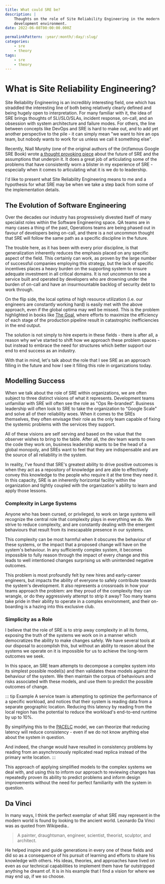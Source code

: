 ```yaml
---
title: What could SRE be?
description: |
    Thoughts on the role of Site Reliability Engineering in the modern software
    development environment.
date: 2022-06-08T00:00:00.000Z

permalinkPattern: :year/:month/:day/:slug/
categories:
    - sre
    - theory
tags:
    - sre
    - theory
---
```


# What is Site Reliability Engineering?
Site Reliability Engineering is an incredibly interesting field, one which has straddled
the interesting line of both being relatively clearly defined and being hugely open to
interpretation. For many familiar with it, the idea of SRE brings thoughts of SLI/SLO/SLAs,
incident response, on-call, and an obsession with system architecture and failure modes. For
others, the line between concepts like DevOps and SRE is hard to make out, and to add yet
another perspective to the pile - it can simply mean "we want to hire an ops team, but nobody
wants to work for us unless we call it something else".

Recently, Niall Murphy (one of the original authors of the (in)famous Google SRE Book) wrote
[a thought provoking piece](https://blog.relyabilit.ie/what-sre-could-be/) about the future of
SRE and the assumptions that underpin it. It does a great job of articulating some of the
problems that have consistently worn a blister in my experience of SRE - especially when it comes
to articulating what it is we do to leadership.

I'd like to present what Site Reliability Engineering means to me and a hypothesis for what
SRE may be when we take a step back from some of the implementation details.

<!-- more -->

## The Evolution of Software Engineering
Over the decades our industry has progressively divested itself of many specialist roles within
the Software Engineering space. QA teams are in many cases a thing of the past, Operations teams
are being phased out in favour of developers being on-call, and there is a not uncommon thought
that SRE will follow the same path as a specific discipline in the future.

The trouble here, as it has been with every prior discipline, is that generalization inherently
reduces the emphasis placed on any specific aspect of the field. This certainly can work, as proven
by the large number of successful companies employing this strategy, but the lack of specific
incentives places a heavy burden on the supporting system to ensure adequate investment in all
critical domains. It is not uncommon to see a service built and operated by developers who are
drowning under the burden of on-call and have an insurmountable backlog of security debt to work
through.

On the flip side, the local optima of high resource utilization (i.e. our engineers are constantly
working hard) is easily met with the above approach, even if the global optima may well be missed.
This is the problem highlighted in books like [The Goal](https://www.amazon.co.uk/Goal-Process-Ongoing-Improvement/dp/0884271951),
where efforts to maximize the efficiency of each stage of the production pipeline result in catastrophic
inefficiencies in the end output.

The solution is not simply to hire experts in these fields - there is after all, a reason why we've
started to shift how we approach these problem spaces - but instead to embrace the need for structures
which better support our end to end success as an industry.

With that in mind, let's talk about the role that I see SRE as an approach filling in the future
and how I see it filling this role in organizations today.

## Modelling Success
When we talk about the role of SRE within organizations, we are often subject to three distinct
visions of what it represents. Development teams unfamiliar with SRE will often see the role as
"Ops Re-branded". Business leadership will often look to SRE to take the organization to "Google
Scale" and solve all of their reliability woes. When it comes to the SREs themselves, they often
envisage their role as the only team capable of fixing the systemic problems with the services they
support.

All of these visions are self serving and based on the value that the observer wishes to bring to
the table. After all, the dev team wants to own the code they work on, business leadership wants
to be the head of a global monopoly, and SREs want to feel that they are indispensable and are the
source of all reliability in the system.

In reality, I've found that SRE's greatest ability to drive positive outcomes is when they act as
a repository of knowledge and are able to effectively convey this knowledge to the people who require
it at the time they need it. In this capacity, SRE is an inherently horizontal facility within the
organization and tightly coupled with the organization's ability to learn and apply those lessons.

### Complexity in Large Systems
Anyone who has been cursed, or privileged, to work on large systems will recognize the central role
that complexity plays in everything we do. We strive to reduce complexity, and are constantly dealing
with the emergent behaviours that result from its inescapable presence in our systems.

This complexity can be most harmful when it obscures the behaviour of these systems, or the impact
that a proposed change will have on the system's behaviour. In any sufficiently complex system, it
becomes impossible to fully reason through the impact of every change and this leads to well intentioned
changes surprising us with unintended negative outcomes.

This problem is most profoundly felt by new hires and early-career engineers, but impacts the ability
of everyone to safely contribute towards the system's development. It also represents a crossroads in
how your teams approach the problem: are they proud of the complexity they can wrangle, or do they
aggressively attempt to strip it away? Too many teams take pride in their ability to operate in a
complex environment, and their on-boarding is a hazing into this exclusive club.

### Simplicity as a Role
I believe that the role of SRE is to strip away complexity in all its forms, exposing the truth of
the systems we work on in a manner which democratizes the ability to make changes safely. We have
several tools at our disposal to accomplish this, but without an ability to reason about the systems
we operate on it is impossible for us to achieve the long-term outcomes we seek.

In this space, an SRE team attempts to decompose a complex system into its simplest possible model(s)
and then validates these models against the behaviour of the system. We then maintain the corpus of
behaviours and risks associated with these models, and use them to predict the possible outcomes of
change.

::: tip Example
A service team is attempting to optimize the performance of a specific workload, and notices that
their system is reading data from a separate geographic location. Reducing this latency by reading
from the local region has the potential to reduce the workload's end-to-end runtime by up to 10%.

By simplifying this to the [PACELC](https://en.wikipedia.org/wiki/PACELC_theorem) model, we can theorize
that reducing latency will reduce consistency - even if we do not know anything else about the system in
question.

And indeed, the change would have resulted in consistency problems by reading from an asynchronously
replicated read replica instead of the primary write location.
:::

This approach of applying simplified models to the complex systems we deal with, and using this to inform
our approach to reviewing changes has repeatedly proven its ability to predict problems and inform design
improvements without the need for perfect familiarity with the system in question.

## Da Vinci
In many ways, I think the perfect exemplar of what SRE may represent in the modern world
is found by looking to the ancient world. Leonardo Da Vinci was as quoted from Wikipedia..

> A painter, draughtsman, engineer, scientist, theorist, sculptor, and architect.

He helped inspire and guide generations in every one of these fields and did so as a consequence of
his pursuit of learning and efforts to share his knowledge with others. His ideas, theories, and
approaches have lived on even as our technical capabilities to implement them have far outstripped
anything he dreamt of. It is in his example that I find a vision for where we may end up, if we so
choose.
